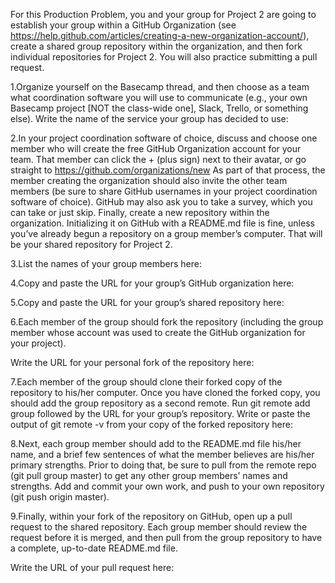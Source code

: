 For this Production Problem, you and your group for Project 2 are going to establish your group within a GitHub Organization 
(see https://help.github.com/articles/creating-a-new-organization-account/), create a shared group repository within the organization,
 and then fork individual repositories for Project 2. You will also practice submitting a pull request.

1.Organize yourself on the Basecamp thread, and then choose as a team what coordination software you will use to communicate 
(e.g., your own Basecamp project [NOT the class-wide one], Slack, Trello, or something else).
Write the name of the service your group has decided to use:

2.In your project coordination software of choice, discuss and choose one member who will create the free GitHub Organization account for your team. 
That member can click the + (plus sign) next to their avatar, or go straight to https://github.com/organizations/new As part of that process, the member creating 
the organization should also invite the other team members (be sure to share GitHub usernames in your project coordination software of choice). 
GitHub may also ask you to take a survey, which you can take or just skip. Finally, create a new repository within the organization. Initializing it on GitHub 
with a README.md file is fine, unless you’ve already begun a repository on a group member’s computer. That will be your shared repository for Project 2.

3.List the names of your group members here:

4.Copy and paste the URL for your group’s GitHub organization here:

5.Copy and paste the URL for your group’s shared repository here:

6.Each member of the group should fork the repository (including the group member whose account was used to create the GitHub organization for your project).

Write the URL for your personal fork of the repository here:

7.Each member of the group should clone their forked copy of the repository to his/her computer. Once you have cloned the forked copy, you should add the group 
repository as a second remote. Run git remote add group followed by the URL for your group’s repository.
Write or paste the output of git remote -v from your copy of the forked repository here:

8.Next, each group member should add to the README.md file his/her name, and a brief few sentences of what the member believes are his/her primary strengths. 
Prior to doing that, be sure to pull from the remote repo (git pull group master) to get any other group members’ names and strengths. Add and commit your own work,
 and push to your own repository (git push origin master).

9.Finally, within your fork of the repository on GitHub, open up a pull request to the shared repository. Each group member should review the request before it 
is merged, and then pull from the group repository to have a complete, up-to-date README.md file.

Write the URL of your pull request here: